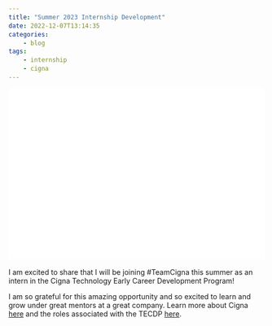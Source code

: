 ```yaml
---
title: "Summer 2023 Internship Development"
date: 2022-12-07T13:14:35
categories:
    - blog
tags:
    - internship
    - cigna
---
```

<img src="\assets\images\cigna.gif" alt="Cigna" float="center"><br>

I am excited to share that I will be joining #TeamCigna this summer as an intern in the Cigna Technology Early Career Development Program!

I am so grateful for this amazing opportunity and so excited to learn and grow under great mentors at a great company. Learn more about Cigna [here](https://www.cigna.com/) and the roles associated with the TECDP [here](https://jobs.cigna.com/us/en/technology-early-career-development-program).